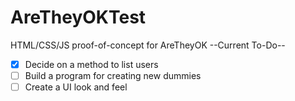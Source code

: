 # AreTheyOKTest
HTML/CSS/JS proof-of-concept for AreTheyOK
--Current To-Do--
- [x] Decide on a method to list users
- [ ] Build a program for creating new dummies
- [ ] Create a UI look and feel
